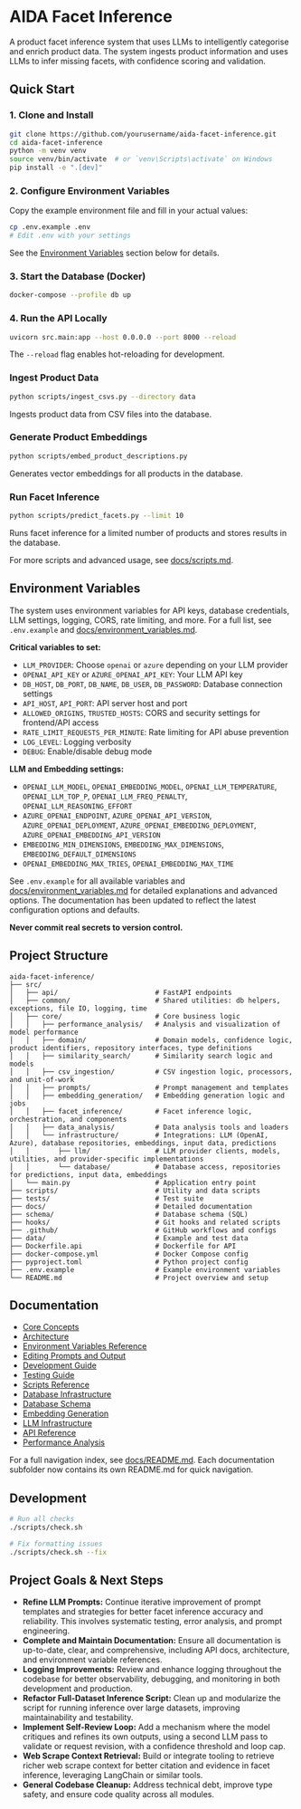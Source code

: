 # AIDA Facet Inference

A product facet inference system that uses LLMs to intelligently categorise and enrich product data. The system ingests product information and uses LLMs to infer missing facets, with confidence scoring and validation.

## Quick Start

### 1. Clone and Install
```bash
git clone https://github.com/yourusername/aida-facet-inference.git
cd aida-facet-inference
python -m venv venv
source venv/bin/activate  # or `venv\Scripts\activate` on Windows
pip install -e ".[dev]"
```

### 2. Configure Environment Variables

Copy the example environment file and fill in your actual values:
```bash
cp .env.example .env
# Edit .env with your settings
```

See the [Environment Variables](#environment-variables) section below for details.

### 3. Start the Database (Docker)
```bash
docker-compose --profile db up
```

### 4. Run the API Locally
```bash
uvicorn src.main:app --host 0.0.0.0 --port 8000 --reload
```

The `--reload` flag enables hot-reloading for development.

### Ingest Product Data
```bash
python scripts/ingest_csvs.py --directory data
```
Ingests product data from CSV files into the database.

### Generate Product Embeddings
```bash
python scripts/embed_product_descriptions.py
```
Generates vector embeddings for all products in the database.

### Run Facet Inference
```bash
python scripts/predict_facets.py --limit 10
```
Runs facet inference for a limited number of products and stores results in the database.

For more scripts and advanced usage, see [docs/scripts.md](docs/scripts.md).

## Environment Variables

The system uses environment variables for API keys, database credentials, LLM settings, logging, CORS, rate limiting, and more. For a full list, see `.env.example` and [docs/environment_variables.md](docs/environment_variables.md).

**Critical variables to set:**
- `LLM_PROVIDER`: Choose `openai` or `azure` depending on your LLM provider
- `OPENAI_API_KEY` or `AZURE_OPENAI_API_KEY`: Your LLM API key
- `DB_HOST`, `DB_PORT`, `DB_NAME`, `DB_USER`, `DB_PASSWORD`: Database connection settings
- `API_HOST`, `API_PORT`: API server host and port
- `ALLOWED_ORIGINS`, `TRUSTED_HOSTS`: CORS and security settings for frontend/API access
- `RATE_LIMIT_REQUESTS_PER_MINUTE`: Rate limiting for API abuse prevention
- `LOG_LEVEL`: Logging verbosity
- `DEBUG`: Enable/disable debug mode

**LLM and Embedding settings:**
- `OPENAI_LLM_MODEL`, `OPENAI_EMBEDDING_MODEL`, `OPENAI_LLM_TEMPERATURE`, `OPENAI_LLM_TOP_P`, `OPENAI_LLM_FREQ_PENALTY`, `OPENAI_LLM_REASONING_EFFORT`
- `AZURE_OPENAI_ENDPOINT`, `AZURE_OPENAI_API_VERSION`, `AZURE_OPENAI_DEPLOYMENT`, `AZURE_OPENAI_EMBEDDING_DEPLOYMENT`, `AZURE_OPENAI_EMBEDDING_API_VERSION`
- `EMBEDDING_MIN_DIMENSIONS`, `EMBEDDING_MAX_DIMENSIONS`, `EMBEDDING_DEFAULT_DIMENSIONS`
- `OPENAI_EMBEDDING_MAX_TRIES`, `OPENAI_EMBEDDING_MAX_TIME`

See `.env.example` for all available variables and [docs/environment_variables.md](docs/environment_variables.md) for detailed explanations and advanced options. The documentation has been updated to reflect the latest configuration options and defaults.

**Never commit real secrets to version control.**

## Project Structure

```
aida-facet-inference/
├── src/
│   ├── api/                        # FastAPI endpoints
│   ├── common/                     # Shared utilities: db helpers, exceptions, file IO, logging, time
│   ├── core/                       # Core business logic
│   │   ├── performance_analysis/   # Analysis and visualization of model performance
│   │   ├── domain/                 # Domain models, confidence logic, product identifiers, repository interfaces, type definitions
│   │   ├── similarity_search/      # Similarity search logic and models
│   │   ├── csv_ingestion/          # CSV ingestion logic, processors, and unit-of-work
│   │   ├── prompts/                # Prompt management and templates
│   │   ├── embedding_generation/   # Embedding generation logic and jobs
│   │   ├── facet_inference/        # Facet inference logic, orchestration, and components
│   │   ├── data_analysis/          # Data analysis tools and loaders
│   │   └── infrastructure/         # Integrations: LLM (OpenAI, Azure), database repositories, embeddings, input data, predictions
│   │       ├── llm/                # LLM provider clients, models, utilities, and provider-specific implementations
│   │       └── database/           # Database access, repositories for predictions, input data, embeddings
│   └── main.py                     # Application entry point
├── scripts/                        # Utility and data scripts
├── tests/                          # Test suite
├── docs/                           # Detailed documentation
├── schema/                         # Database schema (SQL)
├── hooks/                          # Git hooks and related scripts
├── .github/                        # GitHub workflows and configs
├── data/                           # Example and test data
├── Dockerfile.api                  # Dockerfile for API
├── docker-compose.yml              # Docker Compose config
├── pyproject.toml                  # Python project config
├── .env.example                    # Example environment variables
└── README.md                       # Project overview and setup
```

## Documentation

- [Core Concepts](docs/01_getting_started/01_core_concepts.md)
- [Architecture](docs/01_getting_started/02_architecture.md)
- [Environment Variables Reference](docs/02_setup_and_configuration/01_environment_variables.md)
- [Editing Prompts and Output](docs/02_setup_and_configuration/02_editing_prompts_and_output.md)
- [Development Guide](docs/03_developer_guide/01_development.md)
- [Testing Guide](docs/03_developer_guide/02_testing.md)
- [Scripts Reference](docs/03_developer_guide/03_scripts.md)
- [Database Infrastructure](docs/04_technical_reference/01_database_infrastructure.md)
- [Database Schema](docs/04_technical_reference/02_database.md)
- [Embedding Generation](docs/04_technical_reference/03_embedding.md)
- [LLM Infrastructure](docs/04_technical_reference/04_llm_infrastructure.md)
- [API Reference](docs/04_technical_reference/05_api_reference.md)
- [Performance Analysis](docs/05_analysis_and_operations/01_performance_analysis.md)

For a full navigation index, see [docs/README.md](docs/README.md). Each documentation subfolder now contains its own README.md for quick navigation.

## Development

```bash
# Run all checks
./scripts/check.sh

# Fix formatting issues
./scripts/check.sh --fix
```

## Project Goals & Next Steps

- **Refine LLM Prompts:** Continue iterative improvement of prompt templates and strategies for better facet inference accuracy and reliability. This involves systematic testing, error analysis, and prompt engineering.
- **Complete and Maintain Documentation:** Ensure all documentation is up-to-date, clear, and comprehensive, including API docs, architecture, and environment variable references.
- **Logging Improvements:** Review and enhance logging throughout the codebase for better observability, debugging, and monitoring in both development and production.
- **Refactor Full-Dataset Inference Script:** Clean up and modularize the script for running inference over large datasets, improving maintainability and testability.
- **Implement Self-Review Loop:** Add a mechanism where the model critiques and refines its own outputs, using a second LLM pass to validate or request revision, with a confidence threshold and loop cap.
- **Web Scrape Context Retrieval:** Build or integrate tooling to retrieve richer web scrape context for better citation and evidence in facet inference, leveraging LangChain or similar tools.
- **General Codebase Cleanup:** Address technical debt, improve type safety, and ensure code quality across all modules.